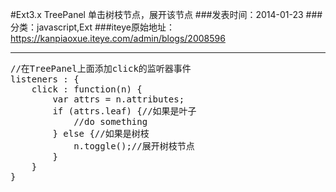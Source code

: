 #Ext3.x TreePanel 单击树枝节点，展开该节点
###发表时间：2014-01-23
###分类：javascript,Ext
###iteye原始地址：<a href="https://kanpiaoxue.iteye.com/admin/blogs/2008596" target="_blank">https://kanpiaoxue.iteye.com/admin/blogs/2008596</a>

---

<div class="iteye-blog-content-contain" style="font-size: 14px;"> 
 <pre name="code" class="js">//在TreePanel上面添加click的监听器事件
listeners : {
	click : function(n) {
		var attrs = n.attributes;
		if (attrs.leaf) {//如果是叶子
			//do something
		} else {//如果是树枝
			n.toggle();//展开树枝节点
		}
	}
}</pre> 
 <p>&nbsp;</p> 
</div>